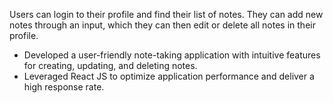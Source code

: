 Users can login to their profile and find their list of notes. They can add new notes through an input, which they can then edit or delete all notes in their profile.

- Developed a user-friendly note-taking application with intuitive features for creating, updating, and deleting notes.
- Leveraged React JS to optimize application performance and deliver a high response rate.
